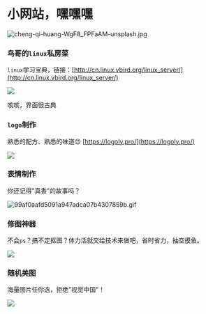 # 小网站，嘿嘿嘿

![cheng-qi-huang-WgF8_FPFaAM-unsplash.jpg](https://fudongdong-statics.oss-cn-beijing.aliyuncs.com/images/20220520/8788faeae0294f3faa3d0b213582475a.jpg?x-oss-process=style/z.wiki)


### 鸟哥的`linux`私房菜

`linux`学习宝典，链接：[http://cn.linux.vbird.org/linux_server/](http://cn.linux.vbird.org/linux_server/)

![](https://fudongdong-statics.oss-cn-beijing.aliyuncs.com/images/20220520/ee8e1cc1fb2a43c08342ca98cc9e5a40.png?x-oss-process=style/z.wiki)

咳咳，界面很古典

### `logo`制作

熟悉的配方、熟悉的味道😍 [https://logoly.pro/](https://logoly.pro/)

![](https://fudongdong-statics.oss-cn-beijing.aliyuncs.com/images/20220520/cf09003dd1ed4fc0913207c905e95fb5.png?x-oss-process=style/z.wiki)


### 表情制作

你还记得"真香"的故事吗？

![99af0aafd5091a947adca07b4307859b.gif](https://fudongdong-statics.oss-cn-beijing.aliyuncs.com/images/20220520/91bf5202d0ff4b9e8678592f21823fca.gif)

### 修图神器

不会`ps`？搞不定抠图？体力活就交给技术来做吧，省时省力，抽空摸鱼。


![](https://fudongdong-statics.oss-cn-beijing.aliyuncs.com/images/20220520/ea66cb8143a14f35b4dde6a43d8fa581.png?x-oss-process=style/z.wiki)

### 随机美图

海量图片任你选，拒绝"视觉中国"！

![](https://fudongdong-statics.oss-cn-beijing.aliyuncs.com/images/20220520/987cdbd366724946911c690ad0ef47d9.png?x-oss-process=style/z.wiki)
